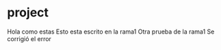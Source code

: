 # project
Hola como estas
Esto esta escrito en la rama1
Otra prueba de la rama1
Se corrigió el error